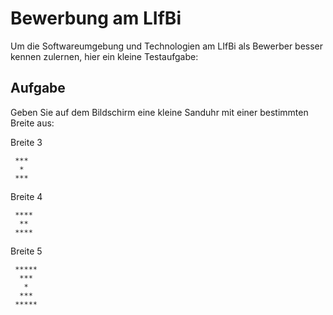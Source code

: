 # Bewerbung am LIfBi
Um die Softwareumgebung und Technologien am LIfBi als Bewerber besser kennen zulernen, hier ein kleine Testaufgabe:

## Aufgabe
Geben Sie auf dem Bildschirm eine kleine Sanduhr mit einer bestimmten Breite aus:


Breite 3
````
 ***
  *
 ***
````

Breite 4 
````
 ****
  **
 ****
````

Breite 5
````
 *****
  ***
   *
  ***
 *****
````
